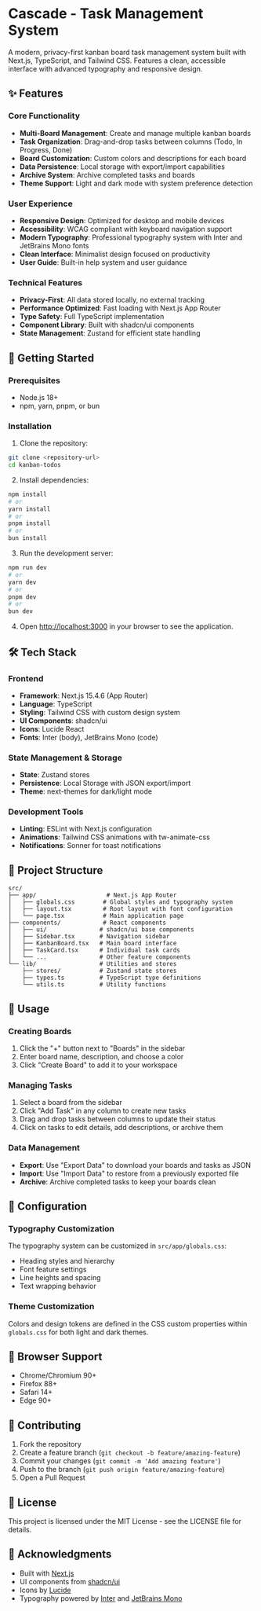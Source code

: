 # Cascade - Task Management System

A modern, privacy-first kanban board task management system built with Next.js, TypeScript, and Tailwind CSS. Features a clean, accessible interface with advanced typography and responsive design.

## ✨ Features

### Core Functionality
- **Multi-Board Management**: Create and manage multiple kanban boards
- **Task Organization**: Drag-and-drop tasks between columns (Todo, In Progress, Done)
- **Board Customization**: Custom colors and descriptions for each board
- **Data Persistence**: Local storage with export/import capabilities
- **Archive System**: Archive completed tasks and boards
- **Theme Support**: Light and dark mode with system preference detection

### User Experience
- **Responsive Design**: Optimized for desktop and mobile devices
- **Accessibility**: WCAG compliant with keyboard navigation support
- **Modern Typography**: Professional typography system with Inter and JetBrains Mono fonts
- **Clean Interface**: Minimalist design focused on productivity
- **User Guide**: Built-in help system and user guidance

### Technical Features
- **Privacy-First**: All data stored locally, no external tracking
- **Performance Optimized**: Fast loading with Next.js App Router
- **Type Safety**: Full TypeScript implementation
- **Component Library**: Built with shadcn/ui components
- **State Management**: Zustand for efficient state handling

## 🚀 Getting Started

### Prerequisites
- Node.js 18+ 
- npm, yarn, pnpm, or bun

### Installation

1. Clone the repository:
```bash
git clone <repository-url>
cd kanban-todos
```

2. Install dependencies:
```bash
npm install
# or
yarn install
# or
pnpm install
# or
bun install
```

3. Run the development server:
```bash
npm run dev
# or
yarn dev
# or
pnpm dev
# or
bun dev
```

4. Open [http://localhost:3000](http://localhost:3000) in your browser to see the application.


## 🛠️ Tech Stack

### Frontend
- **Framework**: Next.js 15.4.6 (App Router)
- **Language**: TypeScript
- **Styling**: Tailwind CSS with custom design system
- **UI Components**: shadcn/ui
- **Icons**: Lucide React
- **Fonts**: Inter (body), JetBrains Mono (code)

### State Management & Storage
- **State**: Zustand stores
- **Persistence**: Local Storage with JSON export/import
- **Theme**: next-themes for dark/light mode

### Development Tools
- **Linting**: ESLint with Next.js configuration
- **Animations**: Tailwind CSS animations with tw-animate-css
- **Notifications**: Sonner for toast notifications

## 📁 Project Structure

```
src/
├── app/                    # Next.js App Router
│   ├── globals.css        # Global styles and typography system
│   ├── layout.tsx         # Root layout with font configuration
│   └── page.tsx           # Main application page
├── components/            # React components
│   ├── ui/               # shadcn/ui base components
│   ├── Sidebar.tsx       # Navigation sidebar
│   ├── KanbanBoard.tsx   # Main board interface
│   ├── TaskCard.tsx      # Individual task cards
│   └── ...               # Other feature components
└── lib/                  # Utilities and stores
    ├── stores/           # Zustand state stores
    ├── types.ts          # TypeScript type definitions
    └── utils.ts          # Utility functions
```

## 🎯 Usage

### Creating Boards
1. Click the "+" button next to "Boards" in the sidebar
2. Enter board name, description, and choose a color
3. Click "Create Board" to add it to your workspace

### Managing Tasks
1. Select a board from the sidebar
2. Click "Add Task" in any column to create new tasks
3. Drag and drop tasks between columns to update their status
4. Click on tasks to edit details, add descriptions, or archive them

### Data Management
- **Export**: Use "Export Data" to download your boards and tasks as JSON
- **Import**: Use "Import Data" to restore from a previously exported file
- **Archive**: Archive completed tasks to keep your boards clean

## 🔧 Configuration

### Typography Customization
The typography system can be customized in `src/app/globals.css`:
- Heading styles and hierarchy
- Font feature settings
- Line heights and spacing
- Text wrapping behavior

### Theme Customization
Colors and design tokens are defined in the CSS custom properties within `globals.css` for both light and dark themes.

## 📱 Browser Support

- Chrome/Chromium 90+
- Firefox 88+
- Safari 14+
- Edge 90+

## 🤝 Contributing

1. Fork the repository
2. Create a feature branch (`git checkout -b feature/amazing-feature`)
3. Commit your changes (`git commit -m 'Add amazing feature'`)
4. Push to the branch (`git push origin feature/amazing-feature`)
5. Open a Pull Request

## 📄 License

This project is licensed under the MIT License - see the LICENSE file for details.

## 🙏 Acknowledgments

- Built with [Next.js](https://nextjs.org/)
- UI components from [shadcn/ui](https://ui.shadcn.com/)
- Icons by [Lucide](https://lucide.dev/)
- Typography powered by [Inter](https://rsms.me/inter/) and [JetBrains Mono](https://www.jetbrains.com/lp/mono/)
